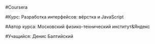 #Coursera

#Курс:  			Разработка интерфейсов: вёрстка и JavaScript

#Автор курса:  	Московский физико-технический институт&Яндекс

#Учащийся:		Денис Балтийский
